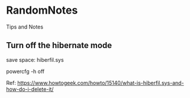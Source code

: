 # RandomNotes
Tips and Notes

## Turn off the hibernate mode
save space: hiberfil.sys

powercfg -h off

Ref: https://www.howtogeek.com/howto/15140/what-is-hiberfil.sys-and-how-do-i-delete-it/
